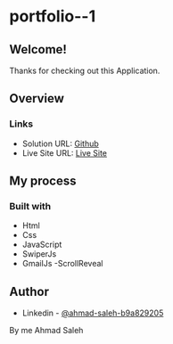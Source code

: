 # portfolio--1


## Welcome! 
Thanks for checking out this Application.

## Overview

### Links

- Solution URL: [Github](https://github.com/AhmadSaleh99)
- Live Site URL: [Live Site](https://ahmadsaleh99.github.io/portfolio--1/)

## My process

### Built with

- Html
- Css
- JavaScript
- SwiperJs
- GmailJs
-ScrollReveal


## Author

- Linkedin - [@ahmad-saleh-b9a829205](https://www.linkedin.com/in/ahmad-saleh-b9a829205/)

By me
  Ahmad Saleh

